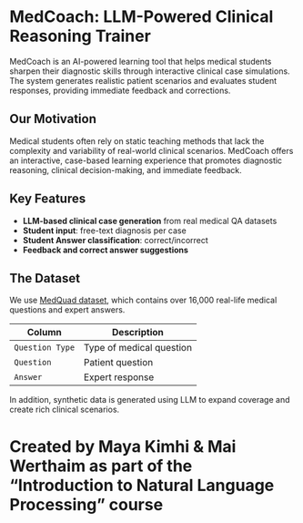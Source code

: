 # MedCoach: LLM-Powered Clinical Reasoning Trainer

MedCoach is an AI-powered learning tool that helps medical students sharpen their diagnostic skills through interactive clinical case simulations. 
The system generates realistic patient scenarios and evaluates student responses, providing immediate feedback and corrections.

## Our Motivation

Medical students often rely on static teaching methods that lack the complexity and variability of real-world clinical scenarios. MedCoach offers an interactive, case-based learning experience that promotes diagnostic reasoning, clinical decision-making, and immediate feedback.

## Key Features

- **LLM-based clinical case generation** from real medical QA datasets
- **Student input**: free-text diagnosis per case
- **Student Answer classification**: correct/incorrect
- **Feedback and correct answer suggestions**

## The Dataset

We use [MedQuad dataset](https://www.kaggle.com/datasets/thedevastator/comprehensive-medical-q-a-dataset?resource=download), which contains over 16,000 real-life medical questions and expert answers.

| Column | Description |
|--------|-------------|
| `Question Type` | Type of medical question | String |
| `Question` | Patient question | String |
| `Answer` | Expert response | String |

In addition, synthetic data is generated using LLM to expand coverage and create rich clinical scenarios.

# Created by Maya Kimhi & Mai Werthaim as part of the “Introduction to Natural Language Processing” course
